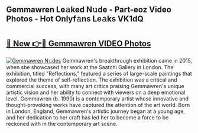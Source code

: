 ## Gemmawren Le𝚊ked N𝚞de - Part-eoz Video Photos - Hot Onlyf𝚊ns Le𝚊ks VK1dQ

# <h2><a href="http://ab7650.deff.icu/?id=Gemmawren">🔗 New 👉🔴 Gemmawren VIDEO Photos</a></h2>

[![Gemmawren N𝚞des](https://i.imgur.com/rIISA9y.gif)](http://ab7650.deff.icu/?id=Gemmawren)
Gemmawren's breakthrough exhibition came in 2015, when she showcased her work at the Saatchi Gallery in London. The exhibition, titled "Reflections," featured a series of large-scale paintings that explored the theme of self-reflection. The exhibition was a critical and commercial success, with many art critics praising Gemmawren's unique artistic vision and her ability to connect with viewers on a deep emotional level. Gemmawren (b. 1990) is a contemporary artist whose innovative and thought-provoking works have captured the attention of the art world. Born in London, England, Gemmawren's artistic journey began at a young age, and her dedication to her craft has led her to become a force to be reckoned with in the contemporary art scene.

